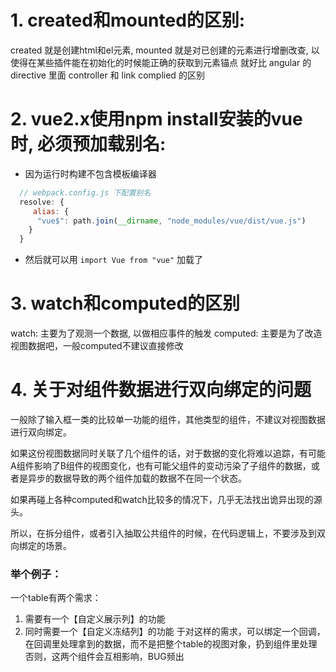 # 1. created和mounted的区别:

created 就是创建html和el元素, mounted 就是对已创建的元素进行增删改查, 以使得在某些插件能在初始化的时候能正确的获取到元素锚点
就好比 angular 的 directive 里面 controller 和 link complied 的区别

# 2. vue2.x使用npm install安装的vue时, 必须预加载别名:

- 因为运行时构建不包含模板编译器
```js
  // webpack.config.js 下配置别名
  resolve: {
     alias: {
      "vue$": path.join(__dirname, "node_modules/vue/dist/vue.js")
    }
  }
``` 
- 然后就可以用 `import Vue from "vue"` 加载了

# 3. watch和computed的区别
  watch: 主要为了观测一个数据, 以做相应事件的触发
  computed: 主要是为了改造视图数据吧，一般computed不建议直接修改

# 4. 关于对组件数据进行双向绑定的问题
一般除了输入框一类的比较单一功能的组件，其他类型的组件，不建议对视图数据进行双向绑定。

如果这份视图数据同时关联了几个组件的话，对于数据的变化将难以追踪，有可能A组件影响了B组件的视图变化，也有可能父组件的变动污染了子组件的数据，或
者是异步的数据导致的两个组件加载的数据不在同一个状态。

如果再碰上各种computed和watch比较多的情况下，几乎无法找出诡异出现的源头。

所以，在拆分组件，或者引入抽取公共组件的时候，在代码逻辑上，不要涉及到双向绑定的场景。

### 举个例子：
一个table有两个需求：
1. 需要有一个【自定义展示列】的功能 
2. 同时需要一个【自定义冻结列】的功能
于对这样的需求，可以绑定一个回调，在回调里处理拿到的数据，而不是把整个table的视图对象，扔到组件里处理
否则，这两个组件会互相影响，BUG频出

